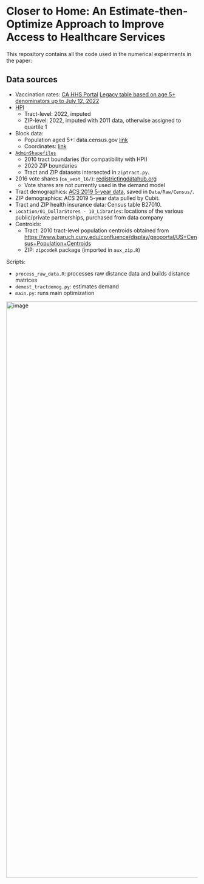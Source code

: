 # Closer to Home: An Estimate-then-Optimize Approach to Improve Access to Healthcare Services

This repository contains all the code used in the numerical experiments in the paper:

## Data sources
 - Vaccination rates: [CA HHS Portal](https://data.chhs.ca.gov/dataset/covid-19-vaccine-progress-dashboard-data-by-zip-code) [Legacy table based on age 5+ denominators up to July 12, 2022](https://data.chhs.ca.gov/dataset/ead44d40-fd63-4f9f-950a-3b0111074de8/resource/580fb3a5-2451-4e18-be50-5a22f1ee7341/download/covid19vaccinesbyzipcode_071222.csv)
 - [HPI](https://api.healthyplacesindex.org/)
   - Tract-level: 2022, imputed
   - ZIP-level: 2022, imputed with 2011 data, otherwise assigned to quartile 1
 - Block data:
   - Population aged 5+: data.census.gov [link](https://data.census.gov/table?t=Resident+Population&g=040XX00US06$1000000&y=2020&tid=DECENNIALDHC2020.P1)
   - Coordinates: [link](https://www2.census.gov/programs-surveys/decennial/2020/data/01-Redistricting_File--PL_94-171/California/)
 - [`AdminShapefiles`](https://www.census.gov/cgi-bin/geo/shapefiles/index.php)
   - 2010 tract boundaries (for compatibility with HPI)
   - 2020 ZIP boundaries 
   - Tract and ZIP datasets intersected in `ziptract.py`.
 - 2016 vote shares (`ca_vest_16/`): [redistrictingdatahub.org](https://redistrictingdatahub.org/dataset/vest-2016-california-precinct-and-election-results/)
   - Vote shares are not currently used in the demand model
 - Tract demographics: [ACS 2019 5-year data](https://www.census.gov/topics/research/guidance/planning-databases.2020.html), saved in `Data/Raw/Census/`.
 - ZIP demographics: ACS 2019 5-year data pulled by Cubit.
 - Tract and ZIP health insurance data: Census table B27010.
 - `Location/01_DollarStores - 10_Libraries`: locations of the various public/private partnerships, purchased from data company
 - Centroids:
   - Tract: 2010 tract-level population centroids obtained from https://www.baruch.cuny.edu/confluence/display/geoportal/US+Census+Population+Centroids
   - ZIP: `zipcodeR` package (imported in `aux_zip.R`)

Scripts:
 - `process_raw_data.R`: processes raw distance data and builds distance matrices
 - `demest_tractdemog.py`: estimates demand
 - `main.py`: runs main optimization

<img width="1512" alt="image" src="https://github.com/zhijianli9999/VaxDemandDistance/assets/60592696/bf6df058-0bb6-4033-bdc3-ef7d42d06940">
